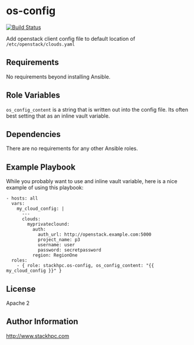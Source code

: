 os-config
=========

[![Build Status](https://www.travis-ci.org/stackhpc/ansible-role-os-config.svg?branch=master)](https://www.travis-ci.org/stackhpc/ansible-role-os-config)

Add openstack client config file to default location of
`/etc/openstack/clouds.yaml`

Requirements
------------

No requirements beyond installing Ansible.

Role Variables
--------------

`os_config_content` is a string that is written out into the config file.
Its often best setting that as an inline vault variable.

Dependencies
------------

There are no requirements for any other Ansible roles.

Example Playbook
----------------

While you probably want to use and inline vault variable, here is a nice
example of using this playbook:

    - hosts: all
      vars:
        my_cloud_config: |
          ---
          clouds:
            myprivateclound:
              auth:
                auth_url: http://openstack.example.com:5000
                project_name: p3
                username: user
                password: secretpassword
              region: RegionOne
      roles:
        - { role: stackhpc.os-config, os_config_content: "{{ my_cloud_config }}" }

License
-------

Apache 2

Author Information
------------------

http://www.stackhpc.com
